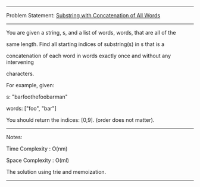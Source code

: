 ******************************************************************************
Problem Statement: [Substring with Concatenation of All Words](https://leetcode.com/problems/substring-with-concatenation-of-all-words/)
******************************************************************************
You are given a string, s, and a list of words, words, that are all of the

same length. Find all starting indices of substring(s) in s that is a

concatenation of each word in words exactly once and without any intervening

characters.

For example, given:

s: "barfoothefoobarman"

words: ["foo", "bar"]

You should return the indices: [0,9].
(order does not matter).

******************************************************************************
Notes:

Time Complexity : O(nm)

Space Complexity : O(ml)

The solution using trie and memoization.

******************************************************************************
